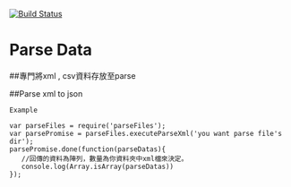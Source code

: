 
[![Build Status](https://travis-ci.org/AgileDeveloperConference/SYUEMountainDataPatch.svg?branch=master)](https://travis-ci.org/AgileDeveloperConference/SYUEMountainDataPatch)

# Parse Data
##專門將xml , csv資料存放至parse

##Parse xml to json

`Example`

	var parseFiles = require('parseFiles'); 
 	var parsePromise = parseFiles.executeParseXml('you want parse file's dir');
  	parsePromise.done(function(parseDatas){
  	   //回傳的資料為陣列，數量為你資料夾中xml檔來決定。 
  	   console.log(Array.isArray(parseDatas))
  	});
 	
